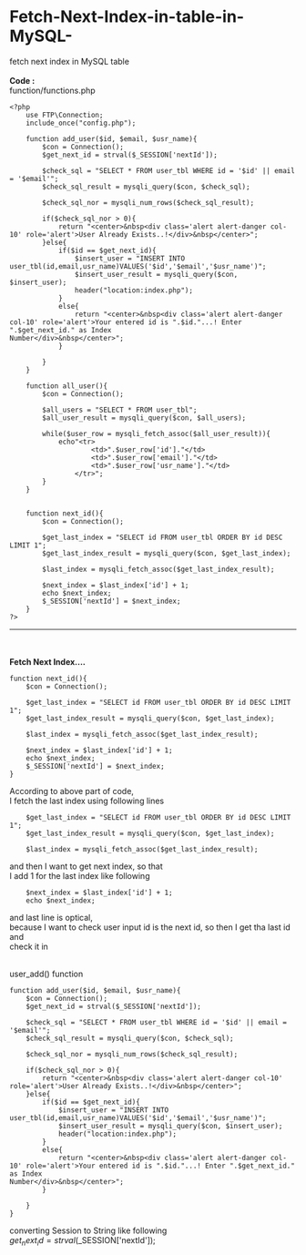 # Fetch-Next-Index-in-table-in-MySQL-
fetch next index in MySQL table
<br><br>
<b>Code : </b>
<br>function/functions.php<br>


    <?php 
        use FTP\Connection; 
        include_once("config.php");

        function add_user($id, $email, $usr_name){
            $con = Connection();
            $get_next_id = strval($_SESSION['nextId']);

            $check_sql = "SELECT * FROM user_tbl WHERE id = '$id' || email = '$email'";
            $check_sql_result = mysqli_query($con, $check_sql);

            $check_sql_nor = mysqli_num_rows($check_sql_result);

            if($check_sql_nor > 0){
                return "<center>&nbsp<div class='alert alert-danger col-10' role='alert'>User Already Exists..!</div>&nbsp</center>";
            }else{
                if($id == $get_next_id){
                    $insert_user = "INSERT INTO user_tbl(id,email,usr_name)VALUES('$id','$email','$usr_name')";
                    $insert_user_result = mysqli_query($con, $insert_user);
                    header("location:index.php");
                }
                else{
                    return "<center>&nbsp<div class='alert alert-danger col-10' role='alert'>Your entered id is ".$id."...! Enter ".$get_next_id." as Index                                   Number</div>&nbsp</center>";
                }

            }        
        }

        function all_user(){
            $con = Connection();

            $all_users = "SELECT * FROM user_tbl";
            $all_user_result = mysqli_query($con, $all_users);

            while($user_row = mysqli_fetch_assoc($all_user_result)){
                echo"<tr>
                        <td>".$user_row['id']."</td>
                        <td>".$user_row['email']."</td>
                        <td>".$user_row['usr_name']."</td>
                    </tr>";
            }
        }


        function next_id(){
            $con = Connection();

            $get_last_index = "SELECT id FROM user_tbl ORDER BY id DESC LIMIT 1";
            $get_last_index_result = mysqli_query($con, $get_last_index);

            $last_index = mysqli_fetch_assoc($get_last_index_result);

            $next_index = $last_index['id'] + 1;
            echo $next_index;
            $_SESSION['nextId'] = $next_index;      
        }
    ?>


****************************************************************

<br><br>
<b>Fetch Next Index....</b><br>

    function next_id(){
        $con = Connection();

        $get_last_index = "SELECT id FROM user_tbl ORDER BY id DESC LIMIT 1";
        $get_last_index_result = mysqli_query($con, $get_last_index);

        $last_index = mysqli_fetch_assoc($get_last_index_result);

        $next_index = $last_index['id'] + 1;
        echo $next_index;
        $_SESSION['nextId'] = $next_index;      
    }

According to above part of code, <br>
I fetch  the last index using following lines <br>

        $get_last_index = "SELECT id FROM user_tbl ORDER BY id DESC LIMIT 1";
        $get_last_index_result = mysqli_query($con, $get_last_index);

        $last_index = mysqli_fetch_assoc($get_last_index_result);
        
and then I want to get next index, so that <br>
I add 1 for the last index like following<br>

        $next_index = $last_index['id'] + 1;
        echo $next_index;

and last line is optical, 
<br>because I want to check user input id is the next id, so then I get tha last id and <br>
check it in

<br>user_add() function<br>

    function add_user($id, $email, $usr_name){
        $con = Connection();
        $get_next_id = strval($_SESSION['nextId']);

        $check_sql = "SELECT * FROM user_tbl WHERE id = '$id' || email = '$email'";
        $check_sql_result = mysqli_query($con, $check_sql);

        $check_sql_nor = mysqli_num_rows($check_sql_result);

        if($check_sql_nor > 0){
            return "<center>&nbsp<div class='alert alert-danger col-10' role='alert'>User Already Exists..!</div>&nbsp</center>";
        }else{
            if($id == $get_next_id){
                $insert_user = "INSERT INTO user_tbl(id,email,usr_name)VALUES('$id','$email','$usr_name')";
                $insert_user_result = mysqli_query($con, $insert_user);
                header("location:index.php");
            }
            else{
                return "<center>&nbsp<div class='alert alert-danger col-10' role='alert'>Your entered id is ".$id."...! Enter ".$get_next_id." as Index                                   Number</div>&nbsp</center>";
            }

        }        
    }


converting Session to String like following<br>
    $get_next_id = strval($_SESSION['nextId']);
   
